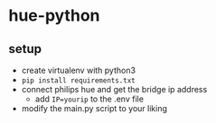# hue-python

## setup
- create virtualenv with python3
- `pip install requirements.txt`
- connect philips hue and get the bridge ip address
  - add `IP=yourip` to the .env file
- modify the main.py script to your liking